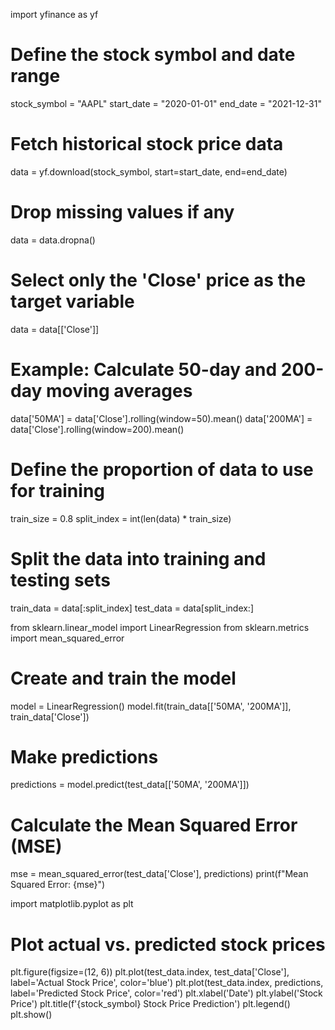 import yfinance as yf

# Define the stock symbol and date range
stock_symbol = "AAPL"
start_date = "2020-01-01"
end_date = "2021-12-31"

# Fetch historical stock price data
data = yf.download(stock_symbol, start=start_date, end=end_date)

# Drop missing values if any
data = data.dropna()

# Select only the 'Close' price as the target variable
data = data[['Close']]

# Example: Calculate 50-day and 200-day moving averages
data['50MA'] = data['Close'].rolling(window=50).mean()
data['200MA'] = data['Close'].rolling(window=200).mean()

# Define the proportion of data to use for training
train_size = 0.8
split_index = int(len(data) * train_size)

# Split the data into training and testing sets
train_data = data[:split_index]
test_data = data[split_index:]

from sklearn.linear_model import LinearRegression
from sklearn.metrics import mean_squared_error

# Create and train the model
model = LinearRegression()
model.fit(train_data[['50MA', '200MA']], train_data['Close'])

# Make predictions
predictions = model.predict(test_data[['50MA', '200MA']])

# Calculate the Mean Squared Error (MSE)
mse = mean_squared_error(test_data['Close'], predictions)
print(f"Mean Squared Error: {mse}")

import matplotlib.pyplot as plt

# Plot actual vs. predicted stock prices
plt.figure(figsize=(12, 6))
plt.plot(test_data.index, test_data['Close'], label='Actual Stock Price', color='blue')
plt.plot(test_data.index, predictions, label='Predicted Stock Price', color='red')
plt.xlabel('Date')
plt.ylabel('Stock Price')
plt.title(f'{stock_symbol} Stock Price Prediction')
plt.legend()
plt.show()


